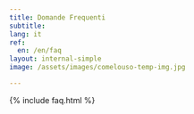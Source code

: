 ```yaml
---
title: Domande Frequenti
subtitle:
lang: it
ref:
  en: /en/faq
layout: internal-simple
image: /assets/images/comelouso-temp-img.jpg

---
```


{% include faq.html %}